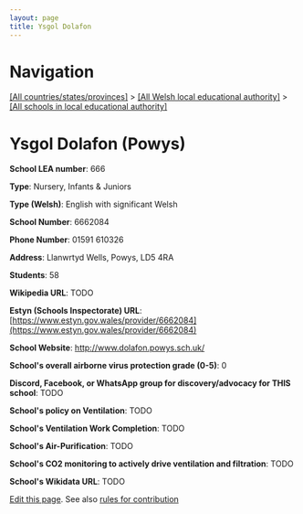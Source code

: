 ```yaml
---
layout: page
title: Ysgol Dolafon
---
```

# Navigation

[[All countries/states/provinces]](../../..) > [[All Welsh local educational authority]](../..) > [[All schools in local educational authority]](..)

# Ysgol Dolafon (Powys)

**School LEA number**: 666

**Type**: Nursery, Infants & Juniors

**Type (Welsh)**: English with significant Welsh

**School Number**: 6662084

**Phone Number**: 01591 610326

**Address**: Llanwrtyd Wells, Powys, LD5 4RA

**Students**: 58

**Wikipedia URL**: TODO

**Estyn (Schools Inspectorate) URL**: [https://www.estyn.gov.wales/provider/6662084](https://www.estyn.gov.wales/provider/6662084)

**School Website**: http://www.dolafon.powys.sch.uk/

**School's overall airborne virus protection grade (0-5)**: 0

**Discord, Facebook, or WhatsApp group for discovery/advocacy for THIS school**: TODO

**School's policy on Ventilation**: TODO

**School's Ventilation Work Completion**: TODO

**School's Air-Purification**: TODO

**School's CO2 monitoring to actively drive ventilation and filtration**: TODO

**School's Wikidata URL**: TODO




[Edit this page](https://github.com/VentilationProject/Wales/edit/prif/./Powys/Ysgol_Dolafon.md). See also [rules for contribution](../../../contribution-rules/)